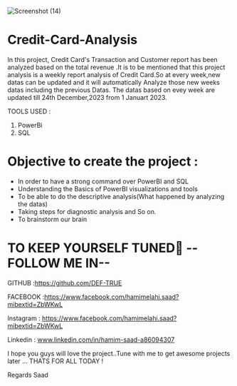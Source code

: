 ![Screenshot (14)](https://github.com/DEF-TRUE/Credit-Card-Analysis/assets/167519991/48c3e6e4-0294-4b5e-9cc3-d1c81d3af321)







# Credit-Card-Analysis
In this project, Credit Card's Transaction and Customer report has been analyzed based on the total revenue .It is to be mentioned that this project analysis is a weekly report analysis of 
Credit Card.So at every week,new datas can be updated and it will automatically Analyze those new weeks datas including the previous Datas. The  datas based on evey week  are updated  till 24th December,2023 from 1 Januart 2023.

TOOLS USED :
1) PowerBi
2) SQL
 # Objective to create the project :
  * In order to have a strong command over PowerBI and SQL
  * Understanding the Basics of PowerBI visualizations and tools
  * To be able to do the descriptive analysis(What happened by analyzing the datas)
  * Taking steps for diagnostic analysis and So on.
  * To brainstorm our brain 

# TO KEEP YOURSELF TUNED👦 -- FOLLOW ME IN--

GITHUB :https://github.com/DEF-TRUE

FACEBOOK :https://www.facebook.com/hamimelahi.saad?mibextid=ZbWKwL

Instagram : https://www.facebook.com/hamimelahi.saad?mibextid=ZbWKwL

Linkedin : www.linkedin.com/in/hamim-saad-a86094307

  I hope you guys will love the project..Tune with me to get awesome projects later ... THATS FOR ALL TODAY !

  Regards
  Saad
